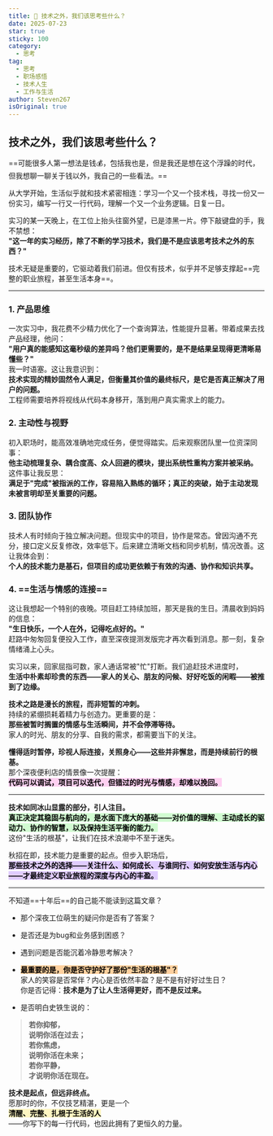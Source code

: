 ```yaml
---
title: 🌟 技术之外，我们该思考些什么？
date: 2025-07-23
star: true
sticky: 100
category:
  - 思考
tag:
  - 思考
  - 职场感悟
  - 技术人生
  - 工作与生活
author: Steven267
isOriginal: true
---
```


## 技术之外，我们该思考些什么？

==可能很多人第一想法是钱💰，包括我也是，但是我还是想在这个浮躁的时代，但我想聊一聊关于钱以外，我自己的一些看法。==

从大学开始，生活似乎就和技术紧密相连：学习一个又一个技术栈，寻找一份又一份实习，编写一行又一行代码，理解一个又一个业务逻辑。日复一日。

实习的某一天晚上，在工位上抬头往窗外望，已是漆黑一片。停下敲键盘的手，我不禁想：  
**"这一年的实习经历，除了不断的学习技术，我们是不是应该思考技术之外的东西？"**

技术无疑是重要的，它驱动着我们前进。但仅有技术，似乎并不足够支撑起==完整的职业旅程，甚至生活本身==。

---

### 1.  产品思维
一次实习中，我花费不少精力优化了一个查询算法，性能提升显著。带着成果去找产品经理，他问：  
**"用户真的能感知这毫秒级的差异吗？他们更需要的，是不是结果呈现得更清晰易懂些？"**  
我一时语塞。这让我意识到：  
**技术实现的精妙固然令人满足，但衡量其价值的最终标尺，是它是否真正解决了用户的问题。**  
工程师需要培养将视线从代码本身移开，落到用户真实需求上的能力。

### 2.  主动性与视野
初入职场时，能高效准确地完成任务，便觉得踏实。后来观察团队里一位资深同事：  
**他主动梳理复杂、耦合度高、众人回避的模块，提出系统性重构方案并被采纳。**  
这件事让我反思：  
**满足于"完成"被指派的工作，容易陷入熟练的循环；真正的突破，始于主动发现未被言明却至关重要的问题。**

### 3. 团队协作
技术人有时倾向于独立解决问题。但现实中的项目，协作是常态。曾因沟通不充分，接口定义反复修改，效率低下。后来建立清晰文档和同步机制，情况改善。这让我体会到：  
**个人的技术能力是基石，但项目的成功更依赖于有效的沟通、协作和知识共享。**

### 4.  ==生活与情感的连接==
这让我想起一个特别的夜晚。项目赶工持续加班，那天是我的生日。清晨收到妈妈的信息：  
**"生日快乐，一个人在外，记得吃点好的。"**  
赶路中匆匆回复便投入工作，直至深夜提测发版完才再次看到消息。那一刻，复杂情绪涌上心头。

实习以来，回家屈指可数，家人通话常被"忙"打断。我们追赶技术进度时，  
**生活中朴素却珍贵的东西——家人的关心、朋友的问候、好好吃饭的闲暇——被推到了边缘。**

**技术之路是漫长的旅程，而非短暂的冲刺。**  
持续的紧绷损耗着精力与创造力。更重要的是：  
**那些被暂时搁置的情感与生活瞬间，并不会停滞等待。**  
家人的时光、朋友的分享、自我的需求，都需要当下的关注。

**懂得适时暂停，珍视人际连接，关照身心——这些并非懈怠，而是持续前行的根基。**  
那个深夜便利店的情景像一次提醒：  
**<mark style="background: #FFB8EBA6;">代码可以调试，项目可以迭代，但错过的时光与情感，却难以挽回。</mark>**

---

**技术如同冰山显露的部分，引人注目。**  
**<mark style="background: #BBFABBA6;">真正决定其稳固与航向的，是水面下庞大的基础——对价值的理解、主动成长的驱动力、协作的智慧，以及保持生活平衡的能力。</mark>**  
这份"生活的根基"，让我们在技术浪潮中不至于迷失。

秋招在即，技术能力是重要的起点。但步入职场后，  
**<mark style="background: #D2B3FFA6;">那些技术之外的选择——关注什么、如何成长、与谁同行、如何安放生活与内心——才最终定义职业旅程的深度与内心的丰盈。</mark>**

---

不知道==十年后==的自己能不能读到这篇文章？

-   那个深夜工位萌生的疑问你是否有了答案？  
-   是否还是为bug和业务感到困惑？
-   遇到问题是否能沉着冷静思考解决？
-   **<mark style="background: #FFB86CA6;">最重要的是，你是否守护好了那份"生活的根基"？</mark>**  
    家人的笑容是否常伴？内心是否依然丰盈？是不是有好好过生日？  
    你是否记得：**技术是为了让人生活得更好，而不是反过来。**

- 是否明白史铁生说的：  

> **若你抑郁，  
> 说明你活在过去；  
> 若你焦虑，  
> 说明你活在未来；  
> 若你平静，  
> 才说明你活在现在。**

**技术是起点，但远非终点。**  
愿那时的你，不仅技艺精湛，更是一个  
**<mark style="background: #FFF3A3A6;">清醒、完整、扎根于生活的人</mark>**  
——你写下的每一行代码，也因此拥有了更恒久的力量。 
